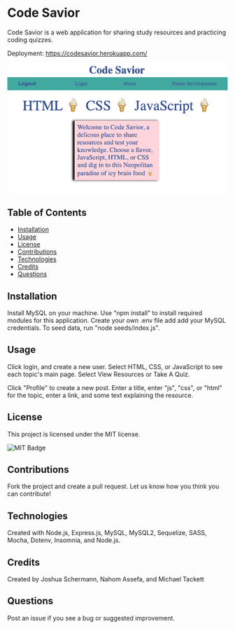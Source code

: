# Code Savior
Code Savior is a web application for sharing study resources and practicing coding quizzes.

Deployment: https://codesavior.herokuapp.com/ 

![Code Savior Screenshot](./public/images/screenshot.png)

## Table of Contents

- [Installation](#installation)
- [Usage](#usage)
- [License](#license)
- [Contributions](#contributions)
- [Technologies](#technologies)
- [Credits](#credits)
- [Questions](#questions)

## Installation

Install MySQL on your machine. Use "npm install" to install required modules for this application. Create your own .env file add add your MySQL credentials. To seed data, run "node seeds/index.js".

## Usage

Click login, and create a new user. Select HTML, CSS, or JavaScript to see each topic's main page. Select View Resources or Take A Quiz. 

Click "Profile" to create a new post. Enter a title, enter "js", "css", or "html" for the topic, enter a link, and some text explaining the resource. 

## License

This project is licensed under the MIT license.

![MIT Badge](https://img.shields.io/npm/l/f)

## Contributions

Fork the project and create a pull request. Let us know how you think you can contribute!

## Technologies

Created with Node.js, Express.js, MySQL, MySQL2, Sequelize, SASS, Mocha, Dotenv, Insomnia, and Node.js.

## Credits

Created by Joshua Schermann, Nahom Assefa, and Michael Tackett

## Questions

Post an issue if you see a bug or suggested improvement.
